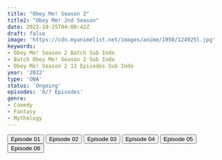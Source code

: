 ```yaml
---
title: "Obey Me! Season 2"
title2: "Obey Me! 2nd Season"
date: 2022-10-25T04:00:42Z
draft: false
image: 'https://cdn.myanimelist.net/images/anime/1950/124925l.jpg'
keywords:
- Obey Me! Season 2 Batch Sub Indo
- Batch Obey Me! Season 2 Sub Indo
- Obey Me! Season 2 12 Episodes Sub Indo
year: '2022'
type: 'ONA'
status: 'Ongoing'
episodes: '6/? Episodes'
genre:
- Comedy
- Fantasy
- Mythology
---
```


<div class="d-g gg-5 gtc-r ai-c">
<button onclick="window.open('?arc=wY4hDwO7k5_20221007/1/MP4/Kuramanime-OBEYME_S2-01-480p-Pendekar','_blank')">Episode 01</button>
<button onclick="window.open('?arc=wY4hDwO7k5_20221007/2/MP4/Kuramanime-OBEYME_S2-02-480p-Pendekar','_blank')">Episode 02</button>
<button onclick="window.open('?arc=NQ4aXBFOlw_20221025/3/MP4/Kuramanime-OBEYME_S2-03-480p-Pendekar','_blank')">Episode 03</button>
<button onclick="window.open('?arc=NQ4aXBFOlw_20221025/4/MP4/Kuramanime-OBEYME_S2-04-480p-Pendekar','_blank')">Episode 04</button>
<button onclick="window.open('?arc=NQ4aXBFOlw_20221025/5/MP4/Kuramanime-OBEYME_S2-05-480p-Pendekar','_blank')">Episode 05</button>
<button onclick="window.open('?arc=NQ4aXBFOlw_20221025/6/MP4/Kuramanime-OBEYME_S2-06-480p-Pendekar','_blank')">Episode 06</button>
</div>